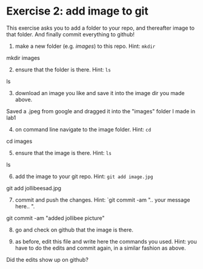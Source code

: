 # Exercise 2: add image to git

This exercise asks you to add a folder to your repo, and thereafter
image to that folder.  And finally commit everything to github!

1. make a new folder (e.g. _images_) to this repo.  Hint: `mkdir`

mkdir images

2. ensure that the folder is there.  Hint: `ls`

ls

3. download an image you like and save it into the image dir you made
   above.
   
Saved a .jpeg from google and dragged it into the "images" folder I made in lab1
   
4. on command line navigate to the image folder.  Hint: `cd`

cd images

5. ensure that the image is there.  Hint: `ls`

ls

6. add the image to your git repo.  Hint: `git add image.jpg`

git add jollibeesad.jpg

7. commit and push the changes.  Hint: `git commit -am ".. your
   message here.. ".
   
git commit -am "added jollibee picture"
   
8. go and check on github that the image is there.

9. as before, edit this file and write here the commands you used.
   Hint: you have to do the edits and commit again, in a similar
   fashion as above.

Did the edits show up on github?
